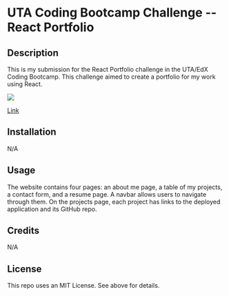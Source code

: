 # UTA Coding Bootcamp Challenge  -- React Portfolio

## Description

This is my submission for the React Portfolio challenge in the UTA/EdX Coding Bootcamp. This challenge aimed to create a portfolio for my work using React.

<img src="assets/JATE_screenshot.png"/>

<a href="https://main--noahmeister.netlify.app/">Link</a>



## Installation

N/A

## Usage

The website contains four pages: an about me page, a table of my projects, a contact form, and a resume page. A navbar allows users to navigate through them. On the projects page, each project has links to the deployed application and its GitHub repo.

## Credits

N/A

## License

This repo uses an MIT License. See above for details.
